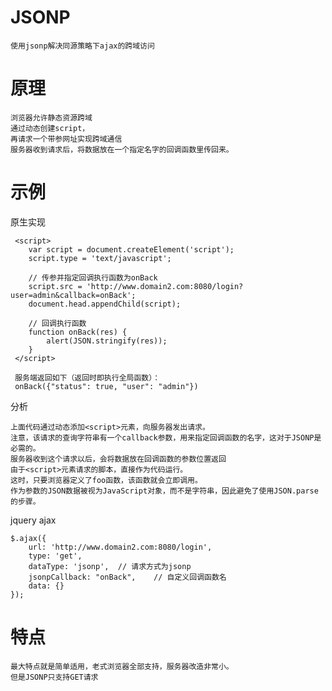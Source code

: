 
# JSONP

    使用jsonp解决同源策略下ajax的跨域访问

# 原理

    浏览器允许静态资源跨域
    通过动态创建script，
    再请求一个带参网址实现跨域通信
    服务器收到请求后，将数据放在一个指定名字的回调函数里传回来。
    
# 示例

原生实现
```
 <script>
    var script = document.createElement('script');
    script.type = 'text/javascript';

    // 传参并指定回调执行函数为onBack
    script.src = 'http://www.domain2.com:8080/login?user=admin&callback=onBack';
    document.head.appendChild(script);

    // 回调执行函数
    function onBack(res) {
        alert(JSON.stringify(res));
    }
 </script>
 
 服务端返回如下（返回时即执行全局函数）：
 onBack({"status": true, "user": "admin"})
```
分析

    上面代码通过动态添加<script>元素，向服务器发出请求。
    注意，该请求的查询字符串有一个callback参数，用来指定回调函数的名字，这对于JSONP是必需的。
    服务器收到这个请求以后，会将数据放在回调函数的参数位置返回
    由于<script>元素请求的脚本，直接作为代码运行。
    这时，只要浏览器定义了foo函数，该函数就会立即调用。
    作为参数的JSON数据被视为JavaScript对象，而不是字符串，因此避免了使用JSON.parse的步骤。

jquery ajax
```
$.ajax({
    url: 'http://www.domain2.com:8080/login',
    type: 'get',
    dataType: 'jsonp',  // 请求方式为jsonp
    jsonpCallback: "onBack",    // 自定义回调函数名
    data: {}
});
```

# 特点

    最大特点就是简单适用，老式浏览器全部支持，服务器改造非常小。
    但是JSONP只支持GET请求
    
    